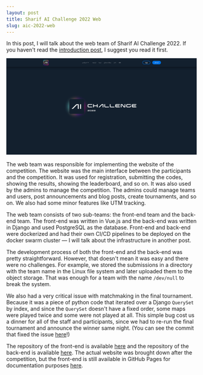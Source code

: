 ```yaml
---
layout: post
title: Sharif AI Challenge 2022 Web
slug: aic-2022-web
---
```


In this post, I will talk about the web team of Sharif AI Challenge 2022. If you haven't read the [introduction post](aic-2022-introduction.html), I suggest you read it first.

![AIC 2022 Langing Page](/assets/images/2023-08-01-aic-2022-web/AIChallenge.png)

The web team was responsible for implementing the website of the competition. The website was the main interface between the participants and the competition. It was used for registration, submitting the codes, showing the results, showing the leaderboard, and so on. It was also used by the admins to manage the competition. The admins could manage teams and users, post announcements and blog posts, create tournaments, and so on. We also had some minor features like UTM tracking. 

The web team consists of two sub-teams: the front-end team and the back-end team. The front-end was written in Vue.js and the back-end was written in Django and used PostgreSQL as the database. Front-end and back-end were dockerized and had their own CI/CD pipelines to be deployed on the docker swarm cluster — I will talk about the infrastructure in another post.

The development process of both the front-end and the back-end was pretty straightforward. However, that doesn't mean it was easy and there were no challenges. For example, we stored the submissions in a directory with the team name in the Linux file system and later uploaded them to the object storage. That was enough for a team with the name `/dev/null` to break the system.

We also had a very critical issue with matchmaking in the final tournament. Because it was a piece of python code that iterated over a Django `QuerySet` by index, and since the `QuerySet` doesn't have a fixed order, some maps were played twice and some were not played at all. This simple bug cost us a dinner for all of the staff and participants, since we had to re-run the final tournament and announce the winner same night. (You can see the commit that fixed the issue [here](https://github.com/SharifAIChallenge/AIC22-Backend/commit/8e940fbeda6eed5274d1bab563f7ea8a12899210)!)

The repository of the front-end is available [here](https://github.com/SharifAIChallenge/AIC22-Frontend) and the repository of the back-end is available [here](https://github.com/SharifAIChallenge/AIC22-Backend). The actual website was brought down after the competition, but the front-end is still available in GitHub Pages for documentation purposes [here](https://sharifaichallenge.github.io/AIC22-Frontend).
